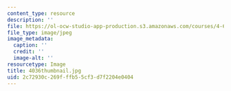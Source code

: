 ```yaml
---
content_type: resource
description: ''
file: https://ol-ocw-studio-app-production.s3.amazonaws.com/courses/4-614-religious-architecture-and-islamic-cultures-fall-2002/2c72930c269fffb55cf3d7f2204e0404_4036thumbnail.jpg
file_type: image/jpeg
image_metadata:
  caption: ''
  credit: ''
  image-alt: ''
resourcetype: Image
title: 4036thumbnail.jpg
uid: 2c72930c-269f-ffb5-5cf3-d7f2204e0404
---
```

